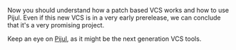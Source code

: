 Now you should understand how a patch based VCS works and how to use Pijul. Even if this new VCS is in a very early prerelease, we can conclude that it's a very promising project.

Keep an eye on [Pijul](https://pijul.org/), as it might be the next generation VCS tools.

